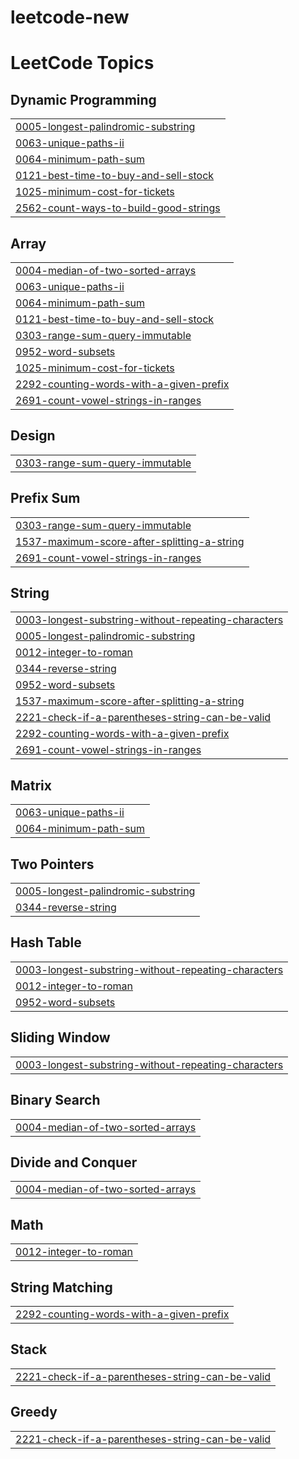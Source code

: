 # leetcode-new
<!---LeetCode Topics Start-->
# LeetCode Topics
## Dynamic Programming
|  |
| ------- |
| [0005-longest-palindromic-substring](https://github.com/Tharunkumars109/leetcode-new/tree/master/0005-longest-palindromic-substring) |
| [0063-unique-paths-ii](https://github.com/Tharunkumars109/leetcode-new/tree/master/0063-unique-paths-ii) |
| [0064-minimum-path-sum](https://github.com/Tharunkumars109/leetcode-new/tree/master/0064-minimum-path-sum) |
| [0121-best-time-to-buy-and-sell-stock](https://github.com/Tharunkumars109/leetcode-new/tree/master/0121-best-time-to-buy-and-sell-stock) |
| [1025-minimum-cost-for-tickets](https://github.com/Tharunkumars109/leetcode-new/tree/master/1025-minimum-cost-for-tickets) |
| [2562-count-ways-to-build-good-strings](https://github.com/Tharunkumars109/leetcode-new/tree/master/2562-count-ways-to-build-good-strings) |
## Array
|  |
| ------- |
| [0004-median-of-two-sorted-arrays](https://github.com/Tharunkumars109/leetcode-new/tree/master/0004-median-of-two-sorted-arrays) |
| [0063-unique-paths-ii](https://github.com/Tharunkumars109/leetcode-new/tree/master/0063-unique-paths-ii) |
| [0064-minimum-path-sum](https://github.com/Tharunkumars109/leetcode-new/tree/master/0064-minimum-path-sum) |
| [0121-best-time-to-buy-and-sell-stock](https://github.com/Tharunkumars109/leetcode-new/tree/master/0121-best-time-to-buy-and-sell-stock) |
| [0303-range-sum-query-immutable](https://github.com/Tharunkumars109/leetcode-new/tree/master/0303-range-sum-query-immutable) |
| [0952-word-subsets](https://github.com/Tharunkumars109/leetcode-new/tree/master/0952-word-subsets) |
| [1025-minimum-cost-for-tickets](https://github.com/Tharunkumars109/leetcode-new/tree/master/1025-minimum-cost-for-tickets) |
| [2292-counting-words-with-a-given-prefix](https://github.com/Tharunkumars109/leetcode-new/tree/master/2292-counting-words-with-a-given-prefix) |
| [2691-count-vowel-strings-in-ranges](https://github.com/Tharunkumars109/leetcode-new/tree/master/2691-count-vowel-strings-in-ranges) |
## Design
|  |
| ------- |
| [0303-range-sum-query-immutable](https://github.com/Tharunkumars109/leetcode-new/tree/master/0303-range-sum-query-immutable) |
## Prefix Sum
|  |
| ------- |
| [0303-range-sum-query-immutable](https://github.com/Tharunkumars109/leetcode-new/tree/master/0303-range-sum-query-immutable) |
| [1537-maximum-score-after-splitting-a-string](https://github.com/Tharunkumars109/leetcode-new/tree/master/1537-maximum-score-after-splitting-a-string) |
| [2691-count-vowel-strings-in-ranges](https://github.com/Tharunkumars109/leetcode-new/tree/master/2691-count-vowel-strings-in-ranges) |
## String
|  |
| ------- |
| [0003-longest-substring-without-repeating-characters](https://github.com/Tharunkumars109/leetcode-new/tree/master/0003-longest-substring-without-repeating-characters) |
| [0005-longest-palindromic-substring](https://github.com/Tharunkumars109/leetcode-new/tree/master/0005-longest-palindromic-substring) |
| [0012-integer-to-roman](https://github.com/Tharunkumars109/leetcode-new/tree/master/0012-integer-to-roman) |
| [0344-reverse-string](https://github.com/Tharunkumars109/leetcode-new/tree/master/0344-reverse-string) |
| [0952-word-subsets](https://github.com/Tharunkumars109/leetcode-new/tree/master/0952-word-subsets) |
| [1537-maximum-score-after-splitting-a-string](https://github.com/Tharunkumars109/leetcode-new/tree/master/1537-maximum-score-after-splitting-a-string) |
| [2221-check-if-a-parentheses-string-can-be-valid](https://github.com/Tharunkumars109/leetcode-new/tree/master/2221-check-if-a-parentheses-string-can-be-valid) |
| [2292-counting-words-with-a-given-prefix](https://github.com/Tharunkumars109/leetcode-new/tree/master/2292-counting-words-with-a-given-prefix) |
| [2691-count-vowel-strings-in-ranges](https://github.com/Tharunkumars109/leetcode-new/tree/master/2691-count-vowel-strings-in-ranges) |
## Matrix
|  |
| ------- |
| [0063-unique-paths-ii](https://github.com/Tharunkumars109/leetcode-new/tree/master/0063-unique-paths-ii) |
| [0064-minimum-path-sum](https://github.com/Tharunkumars109/leetcode-new/tree/master/0064-minimum-path-sum) |
## Two Pointers
|  |
| ------- |
| [0005-longest-palindromic-substring](https://github.com/Tharunkumars109/leetcode-new/tree/master/0005-longest-palindromic-substring) |
| [0344-reverse-string](https://github.com/Tharunkumars109/leetcode-new/tree/master/0344-reverse-string) |
## Hash Table
|  |
| ------- |
| [0003-longest-substring-without-repeating-characters](https://github.com/Tharunkumars109/leetcode-new/tree/master/0003-longest-substring-without-repeating-characters) |
| [0012-integer-to-roman](https://github.com/Tharunkumars109/leetcode-new/tree/master/0012-integer-to-roman) |
| [0952-word-subsets](https://github.com/Tharunkumars109/leetcode-new/tree/master/0952-word-subsets) |
## Sliding Window
|  |
| ------- |
| [0003-longest-substring-without-repeating-characters](https://github.com/Tharunkumars109/leetcode-new/tree/master/0003-longest-substring-without-repeating-characters) |
## Binary Search
|  |
| ------- |
| [0004-median-of-two-sorted-arrays](https://github.com/Tharunkumars109/leetcode-new/tree/master/0004-median-of-two-sorted-arrays) |
## Divide and Conquer
|  |
| ------- |
| [0004-median-of-two-sorted-arrays](https://github.com/Tharunkumars109/leetcode-new/tree/master/0004-median-of-two-sorted-arrays) |
## Math
|  |
| ------- |
| [0012-integer-to-roman](https://github.com/Tharunkumars109/leetcode-new/tree/master/0012-integer-to-roman) |
## String Matching
|  |
| ------- |
| [2292-counting-words-with-a-given-prefix](https://github.com/Tharunkumars109/leetcode-new/tree/master/2292-counting-words-with-a-given-prefix) |
## Stack
|  |
| ------- |
| [2221-check-if-a-parentheses-string-can-be-valid](https://github.com/Tharunkumars109/leetcode-new/tree/master/2221-check-if-a-parentheses-string-can-be-valid) |
## Greedy
|  |
| ------- |
| [2221-check-if-a-parentheses-string-can-be-valid](https://github.com/Tharunkumars109/leetcode-new/tree/master/2221-check-if-a-parentheses-string-can-be-valid) |
<!---LeetCode Topics End-->